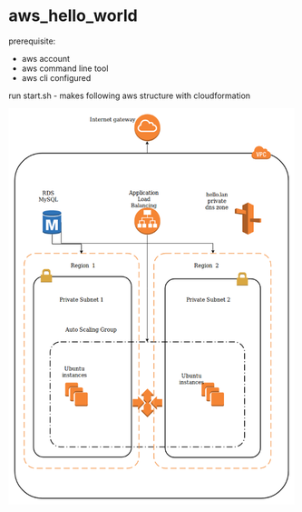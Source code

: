 # aws_hello_world

prerequisite:
* aws account
* aws command line tool
* aws cli configured

run start.sh - makes following aws structure with cloudformation

![alt text](https://raw.githubusercontent.com/sinihabe/aws_hello_world/master/aws/aws.png)
